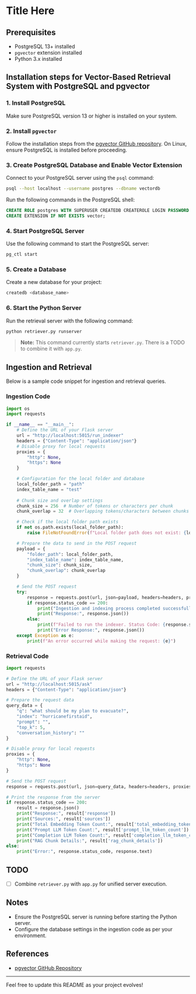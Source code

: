 # Title Here


## Prerequisites

- PostgreSQL 13+ installed
- `pgvector` extension installed
- Python 3.x installed

## Installation steps for Vector-Based Retrieval System with PostgreSQL and pgvector

### 1. Install PostgreSQL

Make sure PostgreSQL version 13 or higher is installed on your system.

### 2. Install `pgvector`

Follow the installation steps from the [pgvector GitHub repository](https://github.com/pgvector/pgvector). On Linux, ensure PostgreSQL is installed before proceeding.

### 3. Create PostgreSQL Database and Enable Vector Extension

Connect to your PostgreSQL server using the `psql` command:

```bash
psql --host localhost --username postgres --dbname vectordb
```

Run the following commands in the PostgreSQL shell:

```sql
CREATE ROLE postgres WITH SUPERUSER CREATEDB CREATEROLE LOGIN PASSWORD '<password>';
CREATE EXTENSION IF NOT EXISTS vector;
```

### 4. Start PostgreSQL Server

Use the following command to start the PostgreSQL server:

```bash
pg_ctl start
```

### 5. Create a Database

Create a new database for your project:

```bash
createdb <database_name>
```

### 6. Start the Python Server

Run the retrieval server with the following command:

```bash
python retriever.py runserver
```

> **Note:** This command currently starts `retriever.py`. There is a TODO to combine it with `app.py`.

## Ingestion and Retrieval

Below is a sample code snippet for ingestion and retrieval queries.

### Ingestion Code

```python
import os
import requests

if __name__ == "__main__":
    # Define the URL of your Flask server
    url = "http://localhost:5015/run_indexer"
    headers = {"Content-Type": "application/json"}
    # Disable proxy for local requests
    proxies = {
        "http": None,
        "https": None
    }

    # Configuration for the local folder and database
    local_folder_path = "path"
    index_table_name = "test"
    
    # Chunk size and overlap settings
    chunk_size = 256  # Number of tokens or characters per chunk
    chunk_overlap = 32  # Overlapping tokens/characters between chunks

    # Check if the local folder path exists
    if not os.path.exists(local_folder_path):
        raise FileNotFoundError(f"Local folder path does not exist: {local_folder_path}")

    # Prepare the data to send in the POST request
    payload = {
        "folder_path": local_folder_path,
        "index_table_name": index_table_name,
        "chunk_size": chunk_size,
        "chunk_overlap": chunk_overlap
    }

    # Send the POST request
    try:
        response = requests.post(url, json=payload, headers=headers, proxies=proxies)
        if response.status_code == 200:
            print("Ingestion and indexing process completed successfully.")
            print("Response:", response.json())
        else:
            print(f"Failed to run the indexer. Status Code: {response.status_code}")
            print("Error Response:", response.json())
    except Exception as e:
        print(f"An error occurred while making the request: {e}")
```

### Retrieval Code

```python
import requests

# Define the URL of your Flask server
url = "http://localhost:5015/ask"
headers = {"Content-Type": "application/json"}

# Prepare the request data
query_data = {
    "q": "what should be my plan to evacuate?",
    "index": "hurricanefirstaid",
    "prompt": "",
    "top_k": 5,
    "conversation_history": ""
}

# Disable proxy for local requests
proxies = {
    "http": None,
    "https": None
}

# Send the POST request
response = requests.post(url, json=query_data, headers=headers, proxies=proxies)

# Print the response from the server
if response.status_code == 200:
    result = response.json()
    print("Response:", result['response'])
    print("Sources:", result['sources'])
    print("Total Embedding Token Count:", result['total_embedding_token_count'])
    print("Prompt LLM Token Count:", result['prompt_llm_token_count'])
    print("Completion LLM Token Count:", result['completion_llm_token_count'])
    print("RAG Chunk Details:", result['rag_chunk_details'])
else:
    print("Error:", response.status_code, response.text)
```

## TODO

- [ ] Combine `retriever.py` with `app.py` for unified server execution.


## Notes

- Ensure the PostgreSQL server is running before starting the Python server.
- Configure the database settings in the ingestion code as per your environment.

## References

- [pgvector GitHub Repository](https://github.com/pgvector/pgvector)

---

Feel free to update this README as your project evolves!
